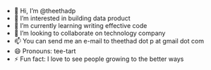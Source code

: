- 👋 Hi, I’m @theethadp
- 👀 I’m interested in building data product
- 🌱 I’m currently learning writing effective code
- 💞️ I’m looking to collaborate on technology company
- 📫 You can send me an e-mail to theethad dot p at gmail dot com
- 😄 Pronouns: tee-tart
- ⚡ Fun fact: I love to see people growing to the better ways

<!---
theethadp/theethadp is a ✨ special ✨ repository because its `README.md` (this file) appears on your GitHub profile.
You can click the Preview link to take a look at your changes.
--->
